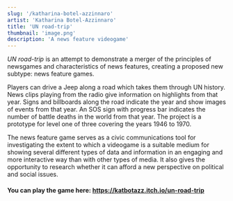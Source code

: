 ```yaml
---
slug: '/katharina-botel-azzinnaro'
artist: 'Katharina Botel-Azzinnaro'
title: 'UN road-trip'
thumbnail: 'image.png'
description: 'A news feature videogame'
---
```


_UN road-trip_ is an attempt to demonstrate a merger of the principles of newsgames and characteristics of news features, creating a proposed new subtype: news feature games.

Players can drive a Jeep along a road which takes them through UN history. News clips playing from the radio give information on highlights from that year. Signs and billboards along the road indicate the year and show images of events from that year. An SOS sign with progress bar indicates the number of battle deaths in the world from that year. The project is a prototype for level one of three covering the years 1946 to 1970.

The news feature game serves as a civic communications tool for investigating the extent to which a videogame is a suitable medium for showing several different types of data and information in an engaging and more interactive way than with other types of media. It also gives the opportunity to research whether it can afford a new perspective on political and social issues.

#### You can play the game here: https://katbotazz.itch.io/un-road-trip
